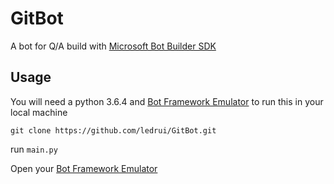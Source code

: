 # GitBot
A bot for Q/A build with [Microsoft Bot Builder SDK]("https://github.com/Microsoft/botbuilder-python/wiki")

## Usage
You will need a python 3.6.4 and [Bot Framework Emulator]("https://github.com/Microsoft/BotFramework-Emulator") to run this in your local machine

`git clone https://github.com/ledrui/GitBot.git`

run `main.py`

Open your [Bot Framework Emulator]("https://github.com/Microsoft/BotFramework-Emulator") 
